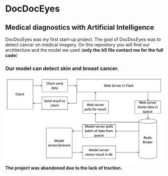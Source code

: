 # DocDocEyes

## Medical diagnostics with Artificial Intelligence
DocDocEyes was my first start-up project. The goal of DocDocEyes was to detect cancer on medical imagery.
On this repository you will find our architecture and the model we used (**only the.h5 file contact me for the full code**)

### Our model can detect skin and breast cancer.
![Test Image 1](archi.png)
**The project was abandoned due to the lack of traction.**
